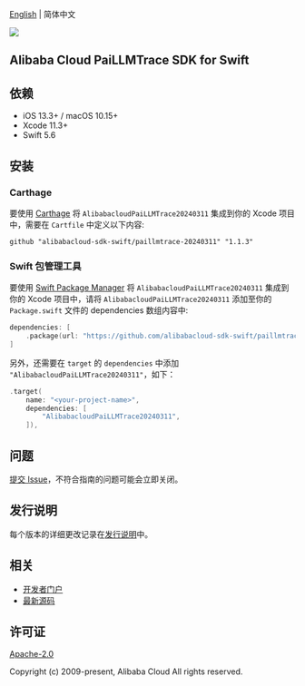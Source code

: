 [English](README.md) | 简体中文

![](https://aliyunsdk-pages.alicdn.com/icons/AlibabaCloud.svg)

## Alibaba Cloud PaiLLMTrace SDK for Swift

## 依赖

- iOS 13.3+ / macOS 10.15+
- Xcode 11.3+
- Swift 5.6

## 安装

### Carthage

要使用 [Carthage](https://github.com/Carthage/Carthage) 将 `AlibabacloudPaiLLMTrace20240311` 集成到你的 Xcode 项目中，需要在 `Cartfile` 中定义以下内容:

```ogdl
github "alibabacloud-sdk-swift/paillmtrace-20240311" "1.1.3"
```

### Swift 包管理工具

要使用 [Swift Package Manager](https://swift.org/package-manager/) 将 `AlibabacloudPaiLLMTrace20240311` 集成到你的 Xcode 项目中，请将 `AlibabacloudPaiLLMTrace20240311` 添加至你的 `Package.swift` 文件的 dependencies 数组内容中:

```swift
dependencies: [
    .package(url: "https://github.com/alibabacloud-sdk-swift/paillmtrace-20240311.git", from: "1.1.3")
]
```

另外，还需要在 `target` 的 `dependencies` 中添加 `"AlibabacloudPaiLLMTrace20240311"`，如下：

```swift
.target(
    name: "<your-project-name>",
    dependencies: [
        "AlibabacloudPaiLLMTrace20240311",
    ]),
```

## 问题

[提交 Issue](https://github.com/alibabacloud-sdk-swift/paillmtrace-20240311/issues/new)，不符合指南的问题可能会立即关闭。

## 发行说明

每个版本的详细更改记录在[发行说明](./ChangeLog.txt)中。

## 相关

* [开发者门户](https://next.api.aliyun.com/home)
* [最新源码](https://github.com/alibabacloud-sdk-swift/paillmtrace-20240311)

## 许可证

[Apache-2.0](http://www.apache.org/licenses/LICENSE-2.0)

Copyright (c) 2009-present, Alibaba Cloud All rights reserved.
